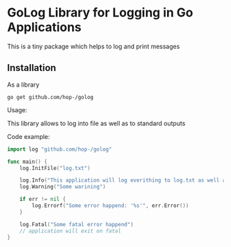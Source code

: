 # GoLog Library for Logging in Go Applications

This is a tiny package which helps to log and print messages

## Installation

As a library

```shell
go get github.com/hop-/golog
```

Usage:

This library allows to log into file as well as to standard outputs

Code example:
```go
import log "github.com/hop-/golog"

func main() {
    log.InitFile("log.txt")

    log.Info("This application will log everithing to log.txt as well as to standard outputs")
    log.Warning("Some warining")

    if err != nil {
        log.Errorf("Some error happend: '%s'", err.Error())
    }

    log.Fatal("Some fatal error happend")
    // application will exit on fatal
}
```

